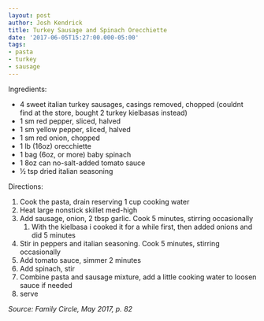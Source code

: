 ```yaml
---
layout: post
author: Josh Kendrick
title: Turkey Sausage and Spinach Orecchiette
date: '2017-06-05T15:27:00.000-05:00'
tags:
- pasta
- turkey
- sausage
---
```


Ingredients:
* 4 sweet italian turkey sausages, casings removed, chopped (couldnt find at the store, bought 2 turkey kielbasas instead)
* 1 sm red pepper, sliced, halved
* 1 sm yellow pepper, sliced, halved
* 1 sm red onion, chopped
* 1 lb (16oz) orecchiette
* 1 bag (6oz, or more) baby spinach
* 1 8oz can no-salt-added tomato sauce
* ½ tsp dried italian seasoning

Directions:
1. Cook the pasta, drain reserving 1 cup cooking water
2. Heat large nonstick skillet med-high
3. Add sausage, onion, 2 tbsp garlic. Cook 5 minutes, stirring occasionally
   1. With the kielbasa i cooked it for a while first, then added onions and did 5 minutes
1. Stir in peppers and italian seasoning. Cook 5 minutes, stirring occasionally
2. Add tomato sauce, simmer 2 minutes
3. Add spinach, stir
4. Combine pasta and sausage mixture, add a little cooking water to loosen sauce if needed
5. serve

*Source: Family Circle, May 2017, p. 82*